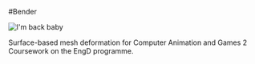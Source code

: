 #Bender

![I'm back baby](http://static.comicvine.com/uploads/original/5/56434/1524097-zz.jpg)

Surface-based mesh deformation for Computer Animation and Games 2 Coursework on the EngD programme. 
